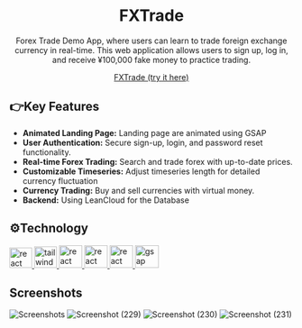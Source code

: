 <div align="center">
  <h1>FXTrade</h1>
  <p>Forex Trade Demo App, where users can learn to trade foreign exchange currency in real-time. This web application allows users to sign up, log in, and receive ¥100,000  fake money to practice trading.</p>
  <span></span> <a href="http://120.26.45.50/forex/" target="_blank" rel="noreferrer"><p>FXTrade (try it here)</p></a>
</div>

## 👉Key Features
<ul>
  <li><strong>Animated Landing Page:</strong> Landing page are animated using GSAP</li>
  <li><strong>User Authentication:</strong> Secure sign-up, login, and password reset functionality.</li>
  <li><strong>Real-time Forex Trading:</strong> Search and trade forex with up-to-date prices.</li>
  <li><strong>Customizable Timeseries:</strong> Adjust timeseries length for detailed currency fluctuation</li>
  <li><strong>Currency Trading:</strong> Buy and sell currencies with virtual money.</li>
  <li><strong>Backend:</strong> Using LeanCloud for the Database</li>
</ul>

## ⚙️Technology
<a href="https://reactjs.org/" target="_blank" rel="noreferrer"> <img src="https://github.com/FrederickAurelio/Bookling/assets/121996224/5a77ab5f-bf0e-463e-a752-ea9031912c39" alt="react" width="40" height="36"/> </a> <a href="https://tailwindcss.com/" target="_blank" rel="noreferrer"> <img src="https://www.vectorlogo.zone/logos/tailwindcss/tailwindcss-icon.svg" alt="tailwind" width="40" height="38"/> </a><a href="https://tanstack.com/query/v3" target="_blank" rel="noreferrer"> <img src="https://github.com/webmin/webmin/assets/121996224/b8260626-f426-4e90-b94b-feaa600b709c" alt="react query" width="41" height="40"/> </a><a href="https://reactrouter.com/en/main" target="_blank" rel="noreferrer"> <img src="https://github.com/webmin/webmin/assets/121996224/c3162044-e38f-4cc9-a058-6d2261117bc0" alt="react router" width="41" height="40"/> </a></a><a href="https://www.react-hook-form.com/" target="_blank" rel="noreferrer"> <img src="https://github.com/webmin/webmin/assets/121996224/3a5114ee-882b-4f19-a690-9f2b53137af4" alt="react hook form" width="41" height="40"/> </a><a href="https://gsap.com/" target="_blank" rel="noreferrer"> <img src="https://github.com/user-attachments/assets/cafa2bb1-650c-4de0-9161-81614b9b508f" alt="gsap" width="42" height="40"/> </a>

## Screenshots
![Screenshots](https://github.com/user-attachments/assets/5bb93a45-b252-4d1b-b675-02df2a0ab397)
![Screenshot (229)](https://github.com/user-attachments/assets/24c17315-122c-4d3e-886b-2d78254e725a)
![Screenshot (230)](https://github.com/user-attachments/assets/0edfbce6-4278-4d5d-85d6-6898ef3cf09b)
![Screenshot (231)](https://github.com/user-attachments/assets/17276f47-2e3a-4986-b69c-55793d1e2a74)
